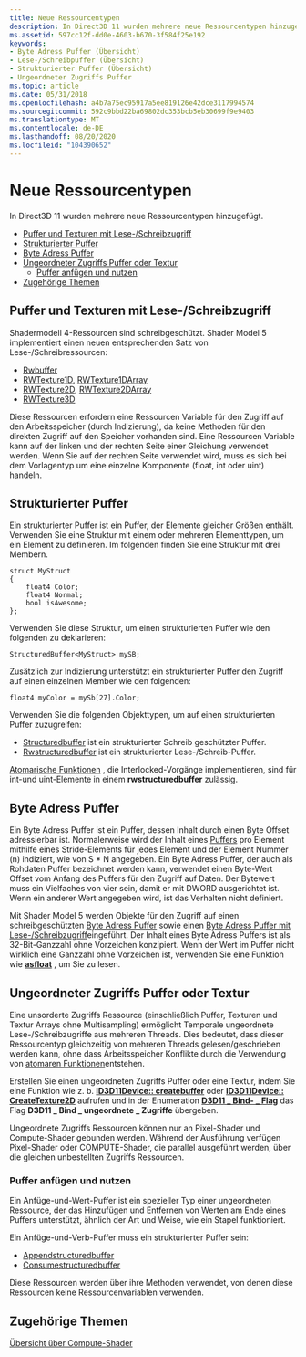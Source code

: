 ```yaml
---
title: Neue Ressourcentypen
description: In Direct3D 11 wurden mehrere neue Ressourcentypen hinzugefügt.
ms.assetid: 597cc12f-dd0e-4603-b670-3f584f25e192
keywords:
- Byte Adress Puffer (Übersicht)
- Lese-/Schreibpuffer (Übersicht)
- Strukturierter Puffer (Übersicht)
- Ungeordneter Zugriffs Puffer
ms.topic: article
ms.date: 05/31/2018
ms.openlocfilehash: a4b7a75ec95917a5ee819126e42dce3117994574
ms.sourcegitcommit: 592c9bbd22ba69802dc353bcb5eb30699f9e9403
ms.translationtype: MT
ms.contentlocale: de-DE
ms.lasthandoff: 08/20/2020
ms.locfileid: "104390652"
---
```

# <a name="new-resource-types"></a>Neue Ressourcentypen

In Direct3D 11 wurden mehrere neue Ressourcentypen hinzugefügt.

-   [Puffer und Texturen mit Lese-/Schreibzugriff](#readwrite-buffers-and-textures)
-   [Strukturierter Puffer](#structured-buffer)
-   [Byte Adress Puffer](#byte-address-buffer)
-   [Ungeordneter Zugriffs Puffer oder Textur](#unordered-access-buffer-or-texture)
    -   [Puffer anfügen und nutzen](#append-and-consume-buffer)
-   [Zugehörige Themen](#related-topics)

## <a name="readwrite-buffers-and-textures"></a>Puffer und Texturen mit Lese-/Schreibzugriff

Shadermodell 4-Ressourcen sind schreibgeschützt. Shader Model 5 implementiert einen neuen entsprechenden Satz von Lese-/Schreibressourcen:

-   [Rwbuffer](/windows/desktop/direct3dhlsl/sm5-object-rwbuffer)
-   [RWTexture1D](/windows/desktop/direct3dhlsl/sm5-object-rwtexture1d), [RWTexture1DArray](/windows/desktop/direct3dhlsl/sm5-object-rwtexture1darray)
-   [RWTexture2D](/windows/desktop/direct3dhlsl/sm5-object-rwtexture2d), [RWTexture2DArray](/windows/desktop/direct3dhlsl/sm5-object-rwtexture2darray)
-   [RWTexture3D](/windows/desktop/direct3dhlsl/sm5-object-rwtexture3d)

Diese Ressourcen erfordern eine Ressourcen Variable für den Zugriff auf den Arbeitsspeicher (durch Indizierung), da keine Methoden für den direkten Zugriff auf den Speicher vorhanden sind. Eine Ressourcen Variable kann auf der linken und der rechten Seite einer Gleichung verwendet werden. Wenn Sie auf der rechten Seite verwendet wird, muss es sich bei dem Vorlagentyp um eine einzelne Komponente (float, int oder uint) handeln.

## <a name="structured-buffer"></a>Strukturierter Puffer

Ein strukturierter Puffer ist ein Puffer, der Elemente gleicher Größen enthält. Verwenden Sie eine Struktur mit einem oder mehreren Elementtypen, um ein Element zu definieren. Im folgenden finden Sie eine Struktur mit drei Membern.


```
struct MyStruct
{
    float4 Color;
    float4 Normal;
    bool isAwesome;
};
```



Verwenden Sie diese Struktur, um einen strukturierten Puffer wie den folgenden zu deklarieren:


```
StructuredBuffer<MyStruct> mySB;
```



Zusätzlich zur Indizierung unterstützt ein strukturierter Puffer den Zugriff auf einen einzelnen Member wie den folgenden:


```
float4 myColor = mySb[27].Color;
```



Verwenden Sie die folgenden Objekttypen, um auf einen strukturierten Puffer zuzugreifen:

-   [Structuredbuffer](/windows/desktop/direct3dhlsl/sm5-object-structuredbuffer) ist ein strukturierter Schreib geschützter Puffer.
-   [Rwstructuredbuffer](/windows/desktop/direct3dhlsl/sm5-object-rwstructuredbuffer) ist ein strukturierter Lese-/Schreib-Puffer.

[Atomarische Funktionen](direct3d-11-advanced-stages-cs-atomic-functions.md) , die Interlocked-Vorgänge implementieren, sind für int-und uint-Elemente in einem **rwstructuredbuffer** zulässig.

## <a name="byte-address-buffer"></a>Byte Adress Puffer

Ein Byte Adress Puffer ist ein Puffer, dessen Inhalt durch einen Byte Offset adressierbar ist. Normalerweise wird der Inhalt eines [Puffers](overviews-direct3d-11-resources-buffers-intro.md) pro Element mithilfe eines Stride-Elements für jedes Element und der Element Nummer (n) indiziert, wie von S \* N angegeben. Ein Byte Adress Puffer, der auch als Rohdaten Puffer bezeichnet werden kann, verwendet einen Byte-Wert Offset vom Anfang des Puffers für den Zugriff auf Daten. Der Bytewert muss ein Vielfaches von vier sein, damit er mit DWORD ausgerichtet ist. Wenn ein anderer Wert angegeben wird, ist das Verhalten nicht definiert.

Mit Shader Model 5 werden Objekte für den Zugriff auf einen schreibgeschützten [Byte Adress Puffer](/windows/desktop/direct3dhlsl/sm5-object-byteaddressbuffer) sowie einen [Byte Adress Puffer mit Lese-/Schreibzugriff](/windows/desktop/direct3dhlsl/sm5-object-rwbyteaddressbuffer)eingeführt. Der Inhalt eines Byte Adress Puffers ist als 32-Bit-Ganzzahl ohne Vorzeichen konzipiert. Wenn der Wert im Puffer nicht wirklich eine Ganzzahl ohne Vorzeichen ist, verwenden Sie eine Funktion wie [**asfloat**](/windows/desktop/direct3dhlsl/dx-graphics-hlsl-asfloat) , um Sie zu lesen.

## <a name="unordered-access-buffer-or-texture"></a>Ungeordneter Zugriffs Puffer oder Textur

Eine unsorderte Zugriffs Ressource (einschließlich Puffer, Texturen und Textur Arrays ohne Multisampling) ermöglicht Temporale ungeordnete Lese-/Schreibzugriffe aus mehreren Threads. Dies bedeutet, dass dieser Ressourcentyp gleichzeitig von mehreren Threads gelesen/geschrieben werden kann, ohne dass Arbeitsspeicher Konflikte durch die Verwendung von [atomaren Funktionen](direct3d-11-advanced-stages-cs-atomic-functions.md)entstehen.

Erstellen Sie einen ungeordneten Zugriffs Puffer oder eine Textur, indem Sie eine Funktion wie z. b. [**ID3D11Device:: createbuffer**](/windows/desktop/api/D3D11/nf-d3d11-id3d11device-createbuffer) oder [**ID3D11Device:: CreateTexture2D**](/windows/desktop/api/D3D11/nf-d3d11-id3d11device-createtexture2d) aufrufen und in der Enumeration [**D3D11 \_ Bind- \_ Flag**](/windows/desktop/api/D3D11/ne-d3d11-d3d11_bind_flag) das Flag **D3D11 \_ Bind \_ ungeordnete \_ Zugriffe** übergeben.

Ungeordnete Zugriffs Ressourcen können nur an Pixel-Shader und Compute-Shader gebunden werden. Während der Ausführung verfügen Pixel-Shader oder COMPUTE-Shader, die parallel ausgeführt werden, über die gleichen unbestellten Zugriffs Ressourcen.

### <a name="append-and-consume-buffer"></a>Puffer anfügen und nutzen

Ein Anfüge-und-Wert-Puffer ist ein spezieller Typ einer ungeordneten Ressource, der das Hinzufügen und Entfernen von Werten am Ende eines Puffers unterstützt, ähnlich der Art und Weise, wie ein Stapel funktioniert.

Ein Anfüge-und-Verb-Puffer muss ein strukturierter Puffer sein:

-   [Appendstructuredbuffer](/windows/desktop/direct3dhlsl/sm5-object-appendstructuredbuffer)
-   [Consumestructuredbuffer](/windows/desktop/direct3dhlsl/sm5-object-consumestructuredbuffer)

Diese Ressourcen werden über ihre Methoden verwendet, von denen diese Ressourcen keine Ressourcenvariablen verwenden.

## <a name="related-topics"></a>Zugehörige Themen

<dl> <dt>

[Übersicht über Compute-Shader](direct3d-11-advanced-stages-compute-shader.md)
</dt> </dl>

 

 